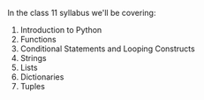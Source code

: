 In the class 11 syllabus we'll be covering:
1. Introduction to Python
2. Functions
3. Conditional Statements and Looping Constructs
4. Strings
5. Lists
6. Dictionaries
7. Tuples

